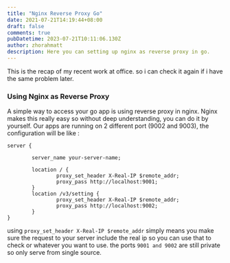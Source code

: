 ```yaml
---
title: "Nginx Reverse Proxy Go"
date: 2021-07-21T14:19:44+08:00
draft: false
comments: true
pubDatetime: 2023-07-21T10:11:06.130Z
author: zhorahmatt
description: Here you can setting up nginx as reverse proxy in go.
---
```


This is the recap of my recent work at office. so i can check it again if i have the same problem later.

### Using Nginx as Reverse Proxy

A simple way to access your go app is using reverse proxy in nginx. Nginx makes this really easy so without deep understanding, you can do it by yourself. Our apps are running on 2 different port (9002 and 9003), the configuration will be like :

```
server {

        server_name your-server-name;

        location / {
                proxy_set_header X-Real-IP $remote_addr;
                proxy_pass http://localhost:9001;
        }
        location /v3/setting {
                proxy_set_header X-Real-IP $remote_addr;
                proxy_pass http://localhost:9002;
        }
}
```

using `proxy_set_header X-Real-IP $remote_addr` simply means you make sure the request to your server include the real ip so you can use that to check or whatever you want to use. the ports `9001 and 9002` are still private so only serve from single source.
